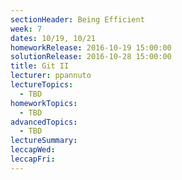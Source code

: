 ```yaml
---
sectionHeader: Being Efficient
week: 7
dates: 10/19, 10/21
homeworkRelease: 2016-10-19 15:00:00
solutionRelease: 2016-10-28 15:00:00
title: Git II
lecturer: ppannuto
lectureTopics:
  - TBD
homeworkTopics:
  - TBD
advancedTopics:
  - TBD
lectureSummary:
leccapWed:
leccapFri:
---
```


